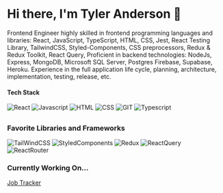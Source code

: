 # Hi there, I'm Tyler Anderson 👋

Frontend Engineer highly skilled in frontend programming languages and libraries: React, JavaScript, TypeScript, HTML, CSS, Jest, React Testing Library, TailwindCSS, Styled-Components, CSS preprocessors, Redux & Redux Toolkit, React Query, 
Proficient in backend technologies: NodeJs, Express, MongoDB, Microsoft SQL Server, Postgres Firebase, Supabase, Heroku.
Experience in the full application life cycle, planning, architecture, implementation, testing, release, etc.


#### Tech Stack
![React](https://img.shields.io/badge/React-20232A?style=for-the-badge&logo=react&logoColor=61DAFB) 
![Javascript](https://img.shields.io/badge/JavaScript-323330?style=for-the-badge&logo=javascript&logoColor=F7DF1E)
![HTML](https://img.shields.io/badge/HTML5-E34F26?style=for-the-badge&logo=html5&logoColor=white)
![CSS](https://img.shields.io/badge/CSS3-1572B6?style=for-the-badge&logo=css3&logoColor=white)
![GIT](https://img.shields.io/badge/GIT-E44C30?style=for-the-badge&logo=git&logoColor=white)
![Typescript](https://img.shields.io/badge/TypeScript-007ACC?style=for-the-badge&logo=typescript&logoColor=white)
##
### Favorite Libraries and Frameworks
![TailWindCSS](https://img.shields.io/badge/Tailwind_CSS-38B2AC?style=for-the-badge&logo=tailwind-css&logoColor=white)
![StyledComponents](https://img.shields.io/badge/styled--components-DB7093?style=for-the-badge&logo=styled-components&logoColor=white)
![Redux](https://img.shields.io/badge/Redux-593D88?style=for-the-badge&logo=redux&logoColor=white)
![ReactQuery](https://img.shields.io/badge/React_Query-FF4154?style=for-the-badge&logo=React_Query&logoColor=white)
![ReactRouter](https://img.shields.io/badge/React_Router-CA4245?style=for-the-badge&logo=react-router&logoColor=white)
### Currently Working On...
[Job Tracker](https://github.com/TAndersonWebDeveloper/job-tracker)
<!--
### Currently Learning
### Find me on:
![LinkedIn](https://img.shields.io/badge/LinkedIn-0077B5?style=for-the-badge&logo=linkedin&logoColor=white)(https://www.linkedin.com/in/tyler-anderson-74766722b/)
![Portfolio](https://img.shields.io/badge/Portfolio-000000?style=for-the-badge&logo=About.me&logoColor=white)
![Jest](https://img.shields.io/badge/Jest-C21325?style=for-the-badge&logo=jest&logoColor=white)
🔭 I’m currently working on [The Wild Oasis](https://github.com/TAndersonWebDeveloper/the-wild-oasis)
- 🌱 I’m currently learning ...
- 👯 I’m looking to collaborate on ...
- 🤔 I’m looking for help with ...
- 💬 Ask me about ...
- 📫 How to reach me: ...
- 😄 Pronouns: ...
- ⚡ Fun fact: ...
-->
